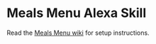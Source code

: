 # Meals Menu Alexa Skill

Read the [Meals Menu wiki](https://github.com/dkrahmer/MealsMenuAlexaSkill/wiki) for setup instructions.
